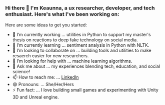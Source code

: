 ### Hi there 👋 I'm Keaunna, a ux researcher, developer, and tech enthusiast. Here's what I've been working on: 

Here are some ideas to get you started:

- 🔭 I’m currently working ... utilities in Python to support my master's thesis on reactions to deep fake technology on social media. 
- 🌱 I’m currently learning ... sentiment analysis in Python with NLTK. 
- 👯 I’m looking to collaborate on ... building tools and utilities to make resaerch easier for new researchers. 
- 🤔 I’m looking for help with ... machine learning algorithms. 
- 💬 Ask me about ... my experiences blending tech, education, and social science! 
- 📫 How to reach me: ... [LinkedIn](https://www.linkedin.com/in/keaunnacleveland/)
- 😄 Pronouns: ... She/Her/Hers
- ⚡ Fun fact: ... I love building small games and experimenting with Unity 3D and Unreal engine.
